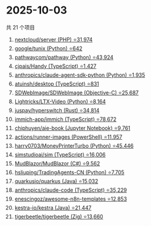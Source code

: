 # 2025-10-03

共 21 个项目

<!-- BEGIN GITHUB -->
<!-- 最后更新时间 2025-10-03 08:41:29 +0800 -->
1. [nextcloud/server (PHP) ⭐31,974](https://github.com/nextcloud/server)
1. [google/tunix (Python) ⭐642](https://github.com/google/tunix)
1. [pathwaycom/pathway (Python) ⭐43,924](https://github.com/pathwaycom/pathway)
1. [cjpais/Handy (TypeScript) ⭐1,427](https://github.com/cjpais/Handy)
1. [anthropics/claude-agent-sdk-python (Python) ⭐1,935](https://github.com/anthropics/claude-agent-sdk-python)
1. [atuinsh/desktop (TypeScript) ⭐831](https://github.com/atuinsh/desktop)
1. [SDWebImage/SDWebImage (Objective-C) ⭐25,687](https://github.com/SDWebImage/SDWebImage)
1. [Lightricks/LTX-Video (Python) ⭐8,164](https://github.com/Lightricks/LTX-Video)
1. [juspay/hyperswitch (Rust) ⭐34,814](https://github.com/juspay/hyperswitch)
1. [immich-app/immich (TypeScript) ⭐78,672](https://github.com/immich-app/immich)
1. [chiphuyen/aie-book (Jupyter Notebook) ⭐9,761](https://github.com/chiphuyen/aie-book)
1. [actions/runner-images (PowerShell) ⭐11,957](https://github.com/actions/runner-images)
1. [harry0703/MoneyPrinterTurbo (Python) ⭐45,446](https://github.com/harry0703/MoneyPrinterTurbo)
1. [simstudioai/sim (TypeScript) ⭐16,006](https://github.com/simstudioai/sim)
1. [MudBlazor/MudBlazor (C#) ⭐9,562](https://github.com/MudBlazor/MudBlazor)
1. [hsliuping/TradingAgents-CN (Python) ⭐7,705](https://github.com/hsliuping/TradingAgents-CN)
1. [quarkusio/quarkus (Java) ⭐15,032](https://github.com/quarkusio/quarkus)
1. [anthropics/claude-code (TypeScript) ⭐35,229](https://github.com/anthropics/claude-code)
1. [enescingoz/awesome-n8n-templates ⭐12,853](https://github.com/enescingoz/awesome-n8n-templates)
1. [kestra-io/kestra (Java) ⭐21,447](https://github.com/kestra-io/kestra)
1. [tigerbeetle/tigerbeetle (Zig) ⭐13,660](https://github.com/tigerbeetle/tigerbeetle)
<!-- END GITHUB -->